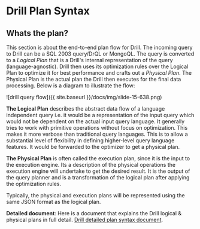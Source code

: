 # Drill Plan Syntax
## Whats the plan?

This section is about the end-to-end plan flow for Drill. The incoming query
to Drill can be a SQL 2003 query/DrQL or MongoQL. The query is converted to a
_Logical Plan_ that is a Drill's internal representation of the query
(language-agnostic). Drill then uses its optimization rules over the Logical
Plan to optimize it for best performance and crafts out a _Physical Plan_. The
Physical Plan is the actual plan the Drill then executes for the final data
processing. Below is a diagram to illustrate the flow:

![drill query flow]({{ site.baseurl }}/docs/img/slide-15-638.png)

**The Logical Plan** describes the abstract data flow of a language independent query i.e. it would be a representation of the input query which would not be dependent on the actual input query language. It generally tries to work with primitive operations without focus on optimization. This makes it more verbose than traditional query languages. This is to allow a substantial level of flexibility in defining higher-level query language features. It would be forwarded to the optimizer to get a physical plan.

**The Physical Plan** is often called the execution plan, since it is the input to the execution engine. Its a description of the physical operations the execution engine will undertake to get the desired result. It is the output of the query planner and is a transformation of the logical plan after applying the optimization rules.

Typically, the physical and execution plans will be represented using the same
JSON format as the logical plan.

**Detailed document**: Here is a document that explains the Drill logical & physical plans in full detail. [Drill detailed plan syntax document](https://docs.google.com/document/d/1QTL8warUYS2KjldQrGUse7zp8eA72VKtLOHwfXy6c7I/edit).

